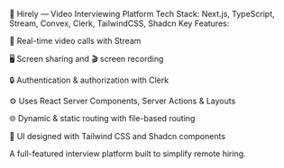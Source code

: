🎯 Hirely — Video Interviewing Platform
Tech Stack: Next.js, TypeScript, Stream, Convex, Clerk, TailwindCSS, Shadcn
Key Features:

🎥 Real-time video calls with Stream

🖥️ Screen sharing and 🎬 screen recording

🔒 Authentication & authorization with Clerk

⚙️ Uses React Server Components, Server Actions & Layouts

🌐 Dynamic & static routing with file-based routing

💅 UI designed with Tailwind CSS and Shadcn components

A full-featured interview platform built to simplify remote hiring.

